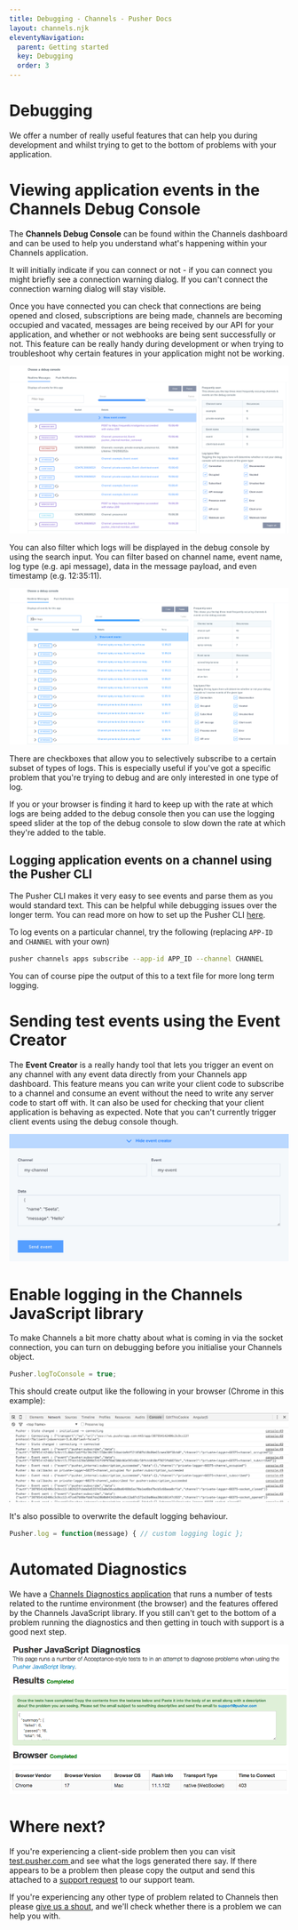 ```yaml
---
title: Debugging - Channels - Pusher Docs
layout: channels.njk
eleventyNavigation:
  parent: Getting started
  key: Debugging
  order: 3
---
```


# Debugging

We offer a number of really useful features that can help you during development and whilst trying to get to the bottom of problems with your application.

# Viewing application events in the Channels Debug Console

The **Channels Debug Console** can be found within the Channels dashboard and can be used to help you understand what's happening within your Channels application.

It will initially indicate if you can connect or not - if you can connect you might briefly see a connection warning dialog. If you can't connect the connection warning dialog will stay visible.

Once you have connected you can check that connections are being opened and closed, subscriptions are being made, channels are becoming occupied and vacated, messages are being received by our API for your application, and whether or not webhooks are being sent successfully or not. This feature can be really handy during development or when trying to troubleshoot why certain features in your application might not be working.

![A screenshot of the debug console within the Pusher dashboard](./img/debug-console.jpg)

You can also filter which logs will be displayed in the debug console by using the search input. You can filter based on channel name, event name, log type (e.g. api message), data in the message payload, and even timestamp (e.g. 12:35:11).

![A gif animation how filters applying in the debug console within the Pusher dashboard](./img/debug-filtering.gif)

There are checkboxes that allow you to selectively subscribe to a certain subset of types of logs. This is especially useful if you've got a specific problem that you're trying to debug and are only interested in one type of log.

If you or your browser is finding it hard to keep up with the rate at which logs are being added to the debug console then you can use the logging speed slider at the top of the debug console to slow down the rate at which they're added to the table.

## Logging application events on a channel using the Pusher CLI

The Pusher CLI makes it very easy to see events and parse them as you would standard text. This can be helpful while debugging issues over the longer term. You can read more on how to set up the Pusher CLI [here](/docs/channels/pusher_cli/overview).

To log events on a particular channel, try the following (replacing `APP-ID` and `CHANNEL` with your own)

```bash
pusher channels apps subscribe --app-id APP_ID --channel CHANNEL
```

You can of course pipe the output of this to a text file for more long term logging.

# Sending test events using the Event Creator

The **Event Creator** is a really handy tool that lets you trigger an event on any channel with any event data directly from your Channels app dashboard. This feature means you can write your client code to subscribe to a channel and consume an event without the need to write any server code to start off with. It can also be used for checking that your client application is behaving as expected. Note that you can't currently trigger client events using the debug console though.

![A screenshot of the debug console event creator within the Pusher dashboard](./img/event-creator.jpg)

# Enable logging in the Channels JavaScript library

To make Channels a bit more chatty about what is coming in via the socket connection, you can turn on debugging before you initialise your Channels object.

```js
Pusher.logToConsole = true;
```

This should create output like the following in your browser (Chrome in this example):

![A screenshot of a browser console showing the Pusher debugging output](./img/javascript-console-logging.jpg)

It's also possible to overwrite the default logging behaviour.

```js
Pusher.log = function(message) { // custom logging logic };
```

# Automated Diagnostics

We have a [Channels Diagnostics application](http://pusher-diagnostics.herokuapp.com) that runs a number of tests related to the runtime environment (the browser) and the features offered by the Channels JavaScript library. If you still can't get to the bottom of a problem running the diagnostics and then getting in touch with support is a good next step.

![A screenshot of the Channels Diagnostics tools](./img/pusher_diagnostics.png)

# Where next?

If you're experiencing a client-side problem then you can visit <a href="https://test.pusher.com" target="_blank">test.pusher.com </a> and see what the logs generated there say. If there appears to be a problem then please copy the output and send this attached to a [support request](https://pusher.com/support) to our support team.

If you're experiencing any other type of problem related to Channels then please [give us a shout](https://pusher.com/support), and we'll check whether there is a problem we can help you with.
